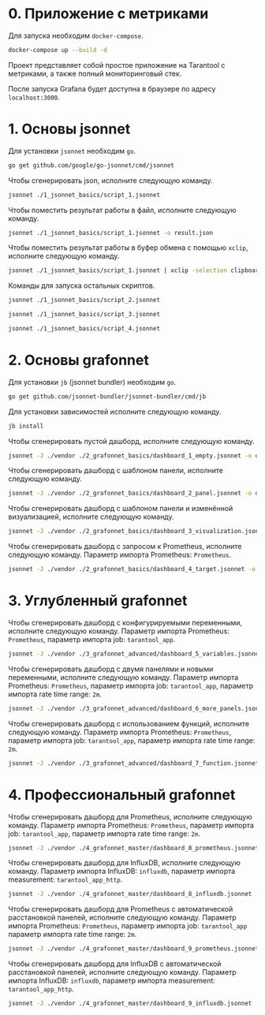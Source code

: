 # 0. Приложение с метриками

Для запуска необходим `docker-compose`.

```bash
docker-compose up --build -d
```

Проект представляет собой простое приложение на Tarantool c метриками,
а также полный мониторинговый стек.

После запуска Grafana будет доступна в браузере по адресу `localhost:3000`.

# 1. Основы jsonnet

Для установки `jsonnet` необходим `go`.

```bash
go get github.com/google/go-jsonnet/cmd/jsonnet
```

Чтобы сгенерировать json, исполните следующую команду.

```bash
jsonnet ./1_jsonnet_basics/script_1.jsonnet
```

Чтобы поместить результат работы в файл, исполните следующую команду.

```bash
jsonnet ./1_jsonnet_basics/script_1.jsonnet -o result.json
```

Чтобы поместить результат работы в буфер обмена с помощью `xclip`,
исполните следующую команду.

```bash
jsonnet ./1_jsonnet_basics/script_1.jsonnet | xclip -selection clipboard
```

Команды для запуска остальных скриптов.

```bash
jsonnet ./1_jsonnet_basics/script_2.jsonnet
```

```bash
jsonnet ./1_jsonnet_basics/script_3.jsonnet
```

```bash
jsonnet ./1_jsonnet_basics/script_4.jsonnet
```

# 2. Основы grafonnet

Для установки `jb` (jsonnet bundler) необходим `go`.

```bash
go get github.com/jsonnet-bundler/jsonnet-bundler/cmd/jb
```

Для установки зависимостей исполните следующую команду.

```bash
jb install
```

Чтобы сгенерировать пустой дашборд, исполните следующую команду.

```bash
jsonnet -J ./vendor ./2_grafonnet_basics/dashboard_1_empty.jsonnet -o dashboard.json
```

Чтобы сгенерировать дашборд с шаблоном панели, исполните следующую команду.

```bash
jsonnet -J ./vendor ./2_grafonnet_basics/dashboard_2_panel.jsonnet -o dashboard.json
```

Чтобы сгенерировать дашборд с шаблоном панели и изменённой визуализацией,
исполните следующую команду.

```bash
jsonnet -J ./vendor ./2_grafonnet_basics/dashboard_3_visualization.jsonnet -o dashboard.json
```

Чтобы сгенерировать дашборд с запросом к Prometheus,
исполните следующую команду. Параметр импорта Prometheus: `Prometheus`.

```bash
jsonnet -J ./vendor ./2_grafonnet_basics/dashboard_4_target.jsonnet -o dashboard.json
```

# 3. Углубленный grafonnet

Чтобы сгенерировать дашборд с конфигурируемыми переменными,
исполните следующую команду. Параметр импорта Prometheus: `Prometheus`,
параметр импорта job: `tarantool_app`.

```bash
jsonnet -J ./vendor ./3_grafonnet_advanced/dashboard_5_variables.jsonnet -o dashboard.json
```

Чтобы сгенерировать дашборд с двумя панелями и новыми переменными,
исполните следующую команду. Параметр импорта Prometheus: `Prometheus`,
параметр импорта job: `tarantool_app`, параметр импорта rate time range: `2m`. 

```bash
jsonnet -J ./vendor ./3_grafonnet_advanced/dashboard_6_more_panels.jsonnet -o dashboard.json
```

Чтобы сгенерировать дашборд с использованием функций,
исполните следующую команду. Параметр импорта Prometheus: `Prometheus`,
параметр импорта job: `tarantool_app`, параметр импорта rate time range: `2m`. 

```bash
jsonnet -J ./vendor ./3_grafonnet_advanced/dashboard_7_function.jsonnet -o dashboard.json
```

# 4. Профессиональный grafonnet

Чтобы сгенерировать дашборд для Prometheus, исполните следующую команду.
Параметр импорта Prometheus: `Prometheus`, параметр импорта job: `tarantool_app`,
параметр импорта rate time range: `2m`. 

```bash
jsonnet -J ./vendor ./4_grafonnet_master/dashboard_8_prometheus.jsonnet -o dashboard.json
```

Чтобы сгенерировать дашборд для InfluxDB, исполните следующую команду.
Параметр импорта InfluxDB: `influxdb`, параметр импорта measurement: `tarantool_app_http`.

```bash
jsonnet -J ./vendor ./4_grafonnet_master/dashboard_8_influxdb.jsonnet -o dashboard.json
```

Чтобы сгенерировать дашборд для Prometheus с автоматической
расстановкой панелей, исполните следующую команду.
Параметр импорта Prometheus: `Prometheus`, параметр импорта job: `tarantool_app`
параметр импорта rate time range: `2m`. 

```bash
jsonnet -J ./vendor ./4_grafonnet_master/dashboard_9_prometheus.jsonnet -o dashboard.json
```

Чтобы сгенерировать дашборд для InfluxDB с автоматической
расстановкой панелей, исполните следующую команду.
Параметр импорта InfluxDB: `influxdb`, параметр импорта measurement: `tarantool_app_http`.

```bash
jsonnet -J ./vendor ./4_grafonnet_master/dashboard_9_influxdb.jsonnet -o dashboard.json
```
